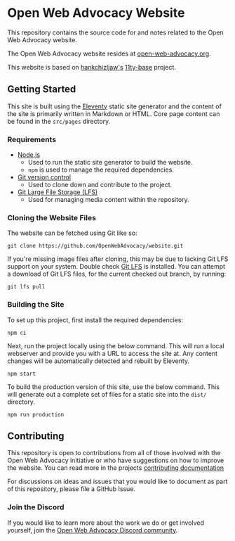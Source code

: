 # Open Web Advocacy Website

This repository contains the source code for and notes related to the Open Web Advocacy website.

The Open Web Advocacy website resides at [open-web-advocacy.org](https://open-web-advocacy.org).

This website is based on [hankchizljaw's](https://github.com/hankchizljaw) [11ty-base](https://github.com/hankchizljaw/11ty-base) project.

## Getting Started

This site is built using the [Eleventy](https://www.11ty.dev/) static site generator and the content of the site is primarily written in Markdown or HTML. Core page content can be found in the `src/pages` directory.

### Requirements

- [Node.js](https://nodejs.org/en/)
  - Used to run the static site generator to build the website.
  - `npm` is used to manage the required dependencies.
- [Git version control](https://git-scm.com/)
  - Used to clone down and contribute to the project.
- [Git Large File Storage (LFS)](https://git-lfs.github.com/)
  - Used for managing media content within the repository.

### Cloning the Website Files

The website can be fetched using Git like so:

    git clone https://github.com/OpenWebAdvocacy/website.git

If you're missing image files after cloning, this may be due to lacking Git LFS support on your system. Double check [Git LFS](https://git-lfs.github.com/) is installed. You can attempt a download of Git LFS files, for the current checked out branch, by running:

    git lfs pull

### Building the Site

To set up this project, first install the required dependencies:

    npm ci

Next, run the project locally using the below command. This will run a local webserver and provide you with a URL to access the site at. Any content changes will be automatically detected and rebuilt by Eleventy.

    npm start

To build the production version of this site, use the below command. This will generate out a complete set of files for a static site into the `dist/` directory.

    npm run production

## Contributing

This repository is open to contributions from all of those involved with the Open Web Advocacy initiative or who have suggestions on how to improve the website.  You can read more in the projects [contributing documentation](./.github/CONTRIBUTING.md)

For discussions on ideas and issues that you would like to document as part of this repository, please file a GitHub Issue.

### Join the Discord

If you would like to learn more about the work we do or get involved yourself, join the [Open Web Advocacy Discord community](https://discord.gg/x53hkqrRKx).
